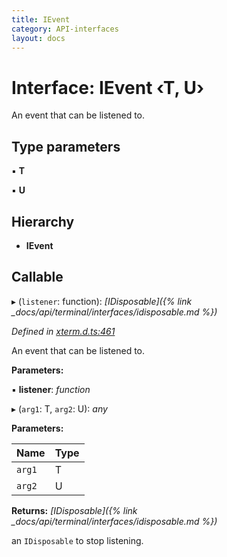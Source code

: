 ```yaml
---
title: IEvent
category: API-interfaces
layout: docs
---
```



# Interface: IEvent ‹**T, U**›

An event that can be listened to.

## Type parameters

▪ **T**

▪ **U**

## Hierarchy

* **IEvent**

## Callable

▸ (`listener`: function): *[IDisposable]({% link _docs/api/terminal/interfaces/idisposable.md %})*

*Defined in [xterm.d.ts:461](https://github.com/xtermjs/xterm.js/blob/5.5.0/typings/xterm.d.ts#L461)*

An event that can be listened to.

**Parameters:**

▪ **listener**: *function*

▸ (`arg1`: T, `arg2`: U): *any*

**Parameters:**

Name | Type |
------ | ------ |
`arg1` | T |
`arg2` | U |

**Returns:** *[IDisposable]({% link _docs/api/terminal/interfaces/idisposable.md %})*

an `IDisposable` to stop listening.
